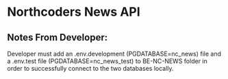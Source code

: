 # Northcoders News API

## Notes From Developer:

Developer must add an .env.development (PGDATABASE=nc_news) file and a .env.test file (PGDATABASE=nc_news_test) to BE-NC-NEWS folder in order to successfully connect to the two databases locally.
